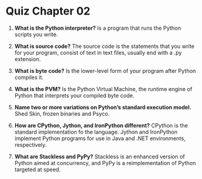 # Quiz Chapter 02

1. **What is the Python interpreter?**
    Is a program that runs the Python scripts you write.

2. **What is source code?**
    The source code is the statements that you write for your program, consist of text in text files, usually end with a .py extension.

3. **What is byte code?**
    Is the lower-level form of your program after Python compiles it.

4. **What is the PVM?**
    Is the Python Virtual Machine, the runtime engine of Python that interprets your compiled byte code.

5. **Name two or more variations on Python’s standard execution model.**
    Shed Skin, frozen binaries and Psyco.

6. **How are CPython, Jython, and IronPython different?**
    CPython is the standard implementation fo the language. Jython and IronPython implement Python programs for use in Java and .NET environments, respectively.

7. **What are Stackless and PyPy?**
    Stackless is an enhanced version of Python aimed at concurrency, and PyPy is a reimplementation of Python targeted at speed.
